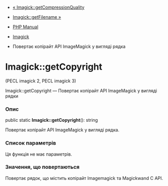 - [«
Imagick::getCompressionQuality](imagick.getcompressionquality.md)
- [Imagick::getFilename »](imagick.getfilename.md)

- [PHP Manual](index.md)
- [Imagick](class.imagick.md)
- Повертає копірайт API ImageMagick у вигляді рядка

# Imagick::getCopyright

(PECL imagick 2, PECL imagick 3)

Imagick::getCopyright — Повертає копірайт API ImageMagick у вигляді
рядки

### Опис

public static **Imagick::getCopyright**(): string

Повертає копірайт API ImageMagick у вигляді рядка.

### Список параметрів

Ця функція не має параметрів.

### Значення, що повертаються

Повертає рядок, що містить копірайт Imagemagick та Magickwand C API.
